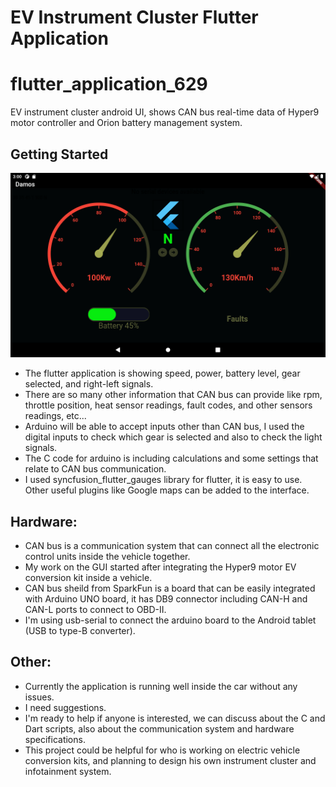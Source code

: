 # EV Instrument Cluster Flutter Application
# flutter_application_629

EV instrument cluster android UI, shows CAN bus real-time data of Hyper9 motor controller and Orion battery management system.

## Getting Started
![Screenshot](assets/Screenshot_1669986012.png)

- The flutter application is showing speed, power, battery level, gear selected, and right-left signals.
- There are so many other information that CAN bus can provide like rpm, throttle position, heat sensor readings, fault codes, and other sensors readings,  etc...
- Arduino will be able to accept inputs other than CAN bus, I used the digital inputs to check which gear is selected and also to check the light signals.
- The C code for arduino is including calculations and some settings that relate to CAN bus communication.
- I used syncfusion_flutter_gauges library for flutter, it is easy to use.
Other useful plugins like Google maps can be added to the interface.

## Hardware:
- CAN bus is a communication system that can connect all the electronic control units inside the vehicle together.
- My work on the GUI started after integrating the Hyper9 motor EV conversion kit inside a vehicle.
- CAN bus sheild from SparkFun is a board that can be easily integrated with Arduino UNO board, it has DB9 connector including CAN-H and CAN-L ports to connect to OBD-II.
- I'm using usb-serial to connect the arduino board to the Android tablet (USB to type-B converter).

## Other:  
- Currently the application is running well inside the car without any issues.
- I need suggestions.
- I'm ready to help if anyone is interested, we can discuss about the C and Dart scripts, also about the communication system and hardware specifications.
- This project could be helpful for who is working on electric vehicle conversion kits, and planning to design his own instrument cluster and infotainment system.
